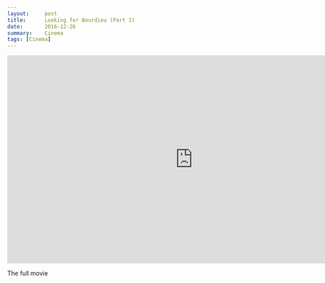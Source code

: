 ```yaml
---
layout:     post
title:      Looking for Bourdieu (Part 1)
date:       2016-12-26
summary:    Cinema  
tags: [Cinema]
---
```


<iframe width="853" height="480" src="https://www.youtube.com/embed/i-aHf-_BgKc" frameborder="0" allowfullscreen></iframe>

The full movie